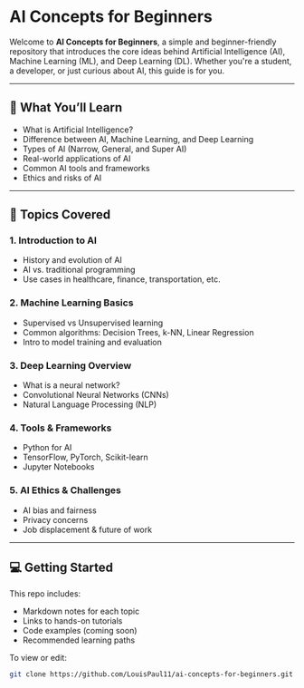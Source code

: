 # AI Concepts for Beginners

Welcome to **AI Concepts for Beginners**, a simple and beginner-friendly repository that introduces the core ideas behind Artificial Intelligence (AI), Machine Learning (ML), and Deep Learning (DL). Whether you're a student, a developer, or just curious about AI, this guide is for you.

---

## 🤖 What You’ll Learn

- What is Artificial Intelligence?
- Difference between AI, Machine Learning, and Deep Learning
- Types of AI (Narrow, General, and Super AI)
- Real-world applications of AI
- Common AI tools and frameworks
- Ethics and risks of AI

---

## 📘 Topics Covered

### 1. Introduction to AI
- History and evolution of AI
- AI vs. traditional programming
- Use cases in healthcare, finance, transportation, etc.

### 2. Machine Learning Basics
- Supervised vs Unsupervised learning
- Common algorithms: Decision Trees, k-NN, Linear Regression
- Intro to model training and evaluation

### 3. Deep Learning Overview
- What is a neural network?
- Convolutional Neural Networks (CNNs)
- Natural Language Processing (NLP)

### 4. Tools & Frameworks
- Python for AI
- TensorFlow, PyTorch, Scikit-learn
- Jupyter Notebooks

### 5. AI Ethics & Challenges
- AI bias and fairness
- Privacy concerns
- Job displacement & future of work

---

## 💻 Getting Started

This repo includes:
- Markdown notes for each topic
- Links to hands-on tutorials
- Code examples (coming soon)
- Recommended learning paths

To view or edit:
```bash
git clone https://github.com/LouisPaul11/ai-concepts-for-beginners.git

